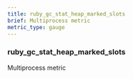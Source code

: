 ```yaml
---
title: ruby_gc_stat_heap_marked_slots
brief: Multiprocess metric
metric_type: gauge
---
```

### ruby_gc_stat_heap_marked_slots

Multiprocess metric